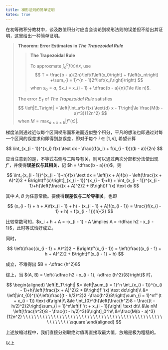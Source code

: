 ```yaml
---
title: 梯形法则的简单证明
katex: true
---
```


在初等微积分教材中，谈及数值积分时应当会谈论到梯形法则的误差但不给出其证明，这里给出一种简单证明。

> **Theorem: Error Estimates in _The Trapezoidal Rule_**
> > **The Trapezoidal Rule**
> > 
> > To approxmate $\displaystyle\int_a^b f(x) \text{d}x$, use
> > $$ T = \frac{b - a}{2n}\left(f\left(x_0\right) + f\left(x_n\right) +\sum_{i = 1}^{n - 1}2f\left(x_i\right)\right) $$
> > when $x_0 = a$, $x_i = x_{i - 1} + \dfrac{b - a}{n}(1\le i\le n)$.
> 
> The error $E_T$ of _The Trapezoidal Rule_ satisfies
> $$ \left|E_T\right| = \left|\int_a^b f(x) \text{d} x - T\right|\le \frac{M(b - a)^3}{12n^2} $$
> when $M = \displaystyle\max_{a\le x\le b}\left|f''(x)\right|$.

梯度法则通过近似每个区间梯形面积进而近似整个积分，平凡的想法也即通过对每一个区间的误差求和即得到总误差，即对于每个 $i\in[1, n]$, 希望计算

$$
\int_{x_{i - 1}}^{x_i} f(x) \text dx - \frac{(f(x_i) + f(x_{i - 1}))(b - a)}{2n}
$$

应当注意到的是，不等式右侧与二阶导有关，则可以通过两次分部积分法使出现 $f''$，并使得**误差仅与其相关**，记 $h = \dfrac{b - a}{n}$，则

$$
\int_{x_{i - 1}}^{x_{i - 1}+h}f(x) \text dx = \left[(x + A)f(x) - \left(\frac{(x + A)^2}2 + B\right)f'(x)\right]_{x_{i - 1}}^{x_{i - 1}+h} + \int_{x_{i - 1}}^{x_{i - 1}+h}\left(\frac{(x + A)^2}2 + B\right)f''(x) \text dx
$$

其中 $A$, $B$ 为任意常数。要使得**误差仅与二阶导相关**，也即

$$
(x_{i - 1} + h + A)f(x_{i - 1} + h) - (x_{i - 1} + A)f(x_{i - 1}) = \frac{(f(x_{i - 1} + h) + f(x_{i - 1}))h}{2}
$$

比较常数可知，$x_i + h + A = -x_{i - 1} - A \implies A = -\dfrac h2 - x_{i - 1}$，此时等式恰好成立。

同时，

$$
\left(\frac{(x_{i - 1} + A)^2}2 + B\right)f'(x_{i - 1}) = \left(\frac{(x_{i - 1} + h + A)^2}2 + B\right)f'(x_{i - 1} + h)
$$

成立，不难得出 $B = -\dfrac {h^2}8$

综上，当 $(A, B) = \left(-\dfrac h2 - x_{i - 1}, -\dfrac {h^2}{8}\right)$ 时，

$$
\begin{aligned}
\left|E_T\right| &= \left|\sum_{i = 1}^n \int_{x_{i - 1}}^{x_{i - 1}+h}\left(\frac{(x + A)^2}2 + B\right)f''(x) \text dx\right|\\
&= \left|\int_{0}^{h}\left(\frac{(t - h/2)^2}2 -\frac{h^2}8\right)\sum_{i = 1}^nf''(t + x_{i - 1}) \text dt\right|\\
&\le \int_{0}^{h}\left(\frac{h^2}8 - \frac{(t - h/2)^2}2\right)\sum_{i = 1}^n\left|f''(t + x_{i - 1})\right| \text dt\\
&\le nM \left[\frac{h^2t}8 - \frac{(t - h/2)^3}6\right]_0^h\\
&=\frac{M(b - a)^3}{12n^2} \ \ \ \ \ \ \ \ \ \ \ \ \ \ \ \ \ \ \ \ \ \ \ \ \ \ \ \ \ \ \ \ \ \ \ \ \ \ \ \ \ \ \ \ \ \ \ \ \ \ \ \ \ \ \ \ \ \ \square
\end{aligned}
$$

上述放缩过程中，我们直接分别取绝对值再直接取最大值，放缩是极为粗糙的。

以上

